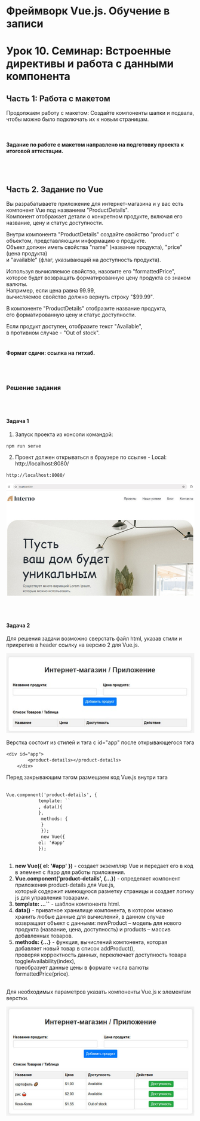 # Фреймворк Vue.js. Обучение в записи

# Урок 10. Семинар: Встроенные директивы и работа с данными компонента
## Часть 1: Работа с макетом

Продолжаем работу с макетом: Создайте компоненты шапки и подвала, чтобы можно было подключать их к новым страницам.

<br>

#### Задание по работе с макетом направлено на подготовку проекта к итоговой аттестации.

<br>
<br>

## Часть 2. Задание по Vue

Вы разрабатываете приложение для интернет-магазина и у вас есть компонент Vue под названием "ProductDetails". <br>Компонент отображает детали о конкретном продукте, включая его название, цену и статус доступности.<br>

Внутри компонента "ProductDetails" создайте свойство "product" с объектом, представляющим информацию о продукте.<br> Объект должен иметь свойства "name" (название продукта), "price" (цена продукта)<br> и "available" (флаг, указывающий на доступность продукта).<br>

Используя вычисляемое свойство, назовите его "formattedPrice", <br>которое будет возвращать форматированную цену продукта со знаком валюты.<br> Например, если цена равна 99.99, <br>вычисляемое свойство должно вернуть строку "$99.99".<br>

В компоненте "ProductDetails" отобразите название продукта,<br> его форматированную цену и статус доступности.<br>

Если продукт доступен, отобразите текст "Available",<br> в противном случае - "Out of stock".
<br>
<br>

#### Формат сдачи: ссылка на гитхаб.

<br>
<br>

### Решение задания

<br><br>

#### Задача 1

1. Запуск проекта из консоли командой:
```
npm run serve
```

2. Проект должен открываться в браузере по ссылке - Local:   http://localhost:8080/
```
http://localhost:8080/
```
![index](assets/task4-1.jpg)


<br><br>

#### Задача 2

Для решения задачи возможно сверстать файл html, указав стили и прикрепив в header ссылку на версию 2 для Vue.js.

![](assets/task-2-0-product.jpg)

Верстка состоит из стилей и тэга с id="app" после открывающегося тэга <body>
```
<div id="app">
        <product-details></product-details>
    </div>
```
Перед закрывающим тэгом </body> размещаем код Vue.js внутри тэга <script></script>
```

Vue.component('product-details', {
            template: ``
            , data(){
            },
             methods: {
             }
             });
             new Vue({
            el: '#app'
            });
            
```

1. **new Vue({ el: '#app' })** - создает экземпляр Vue и передает его в код в элемент с #app для работы приложения.
2. **Vue.component('product-details', {...})** - определяет компонент приложения product-details для Vue.js, <br> 
который содержит имеющуюся разметку страницы и создает логику js для управления товарами. <br>
3. **template: \...``** - шаблон компонента html. <br>
4. **data()** - приватное хранилище компонента, в котором можно хранить любые данные для вычислений, в данном случае возвращает объект с данными: newProduct – модель для нового продукта (название, цена, доступность) и 
products – массив добавленных товаров. <br>
5. **methods: {...}** - функция, вычислений компонента, которая добавляет новый товар в список addProduct(), <br> 
проверяя корректность данных, переключает доступность товара toggleAvailability(index), <br> 
преобразует данные цены в формате числа валюты formattedPrice(price). <br> <br>


Для необходимых параметров указать компоненты Vue.js к элементам верстки.

![](assets/task-2-product.jpg)


<br><br><br><br>
